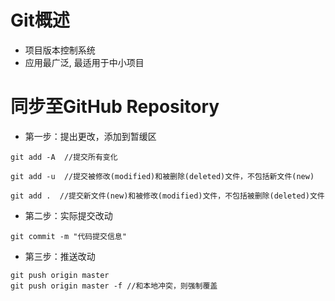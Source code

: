 # Git概述

+ 项目版本控制系统
+ 应用最广泛, 最适用于中小项目





# 同步至GitHub Repository

+ 第一步：提出更改，添加到暂缓区

```
git add -A  //提交所有变化

git add -u  //提交被修改(modified)和被删除(deleted)文件，不包括新文件(new)

git add .  //提交新文件(new)和被修改(modified)文件，不包括被删除(deleted)文件
```

+ 第二步：实际提交改动

```
git commit -m "代码提交信息"
```

+ 第三步：推送改动

```
git push origin master
git push origin master -f //和本地冲突，则强制覆盖
```



